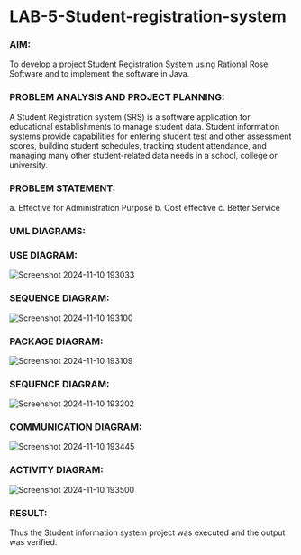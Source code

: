 # LAB-5-Student-registration-system
### AIM:
To develop a project Student Registration System using Rational Rose Software and to
implement the software in Java.
### PROBLEM ANALYSIS AND PROJECT PLANNING:
A Student Registration system (SRS) is a software application for educational
establishments to manage student data. Student information systems provide capabilities for
entering student test and other assessment scores, building student schedules, tracking student
attendance, and managing many other student-related data needs in a school, college or
university.
### PROBLEM STATEMENT:
a. Effective for Administration Purpose
b. Cost effective
c. Better Service
### UML DIAGRAMS:
### USE DIAGRAM:
![Screenshot 2024-11-10 193033](https://github.com/user-attachments/assets/f0dfdeee-6fd1-487c-a0c3-a6ea36d089a2)
### SEQUENCE DIAGRAM:
![Screenshot 2024-11-10 193100](https://github.com/user-attachments/assets/e5aedcdc-fc50-4f98-adeb-d4f95079370d)

### PACKAGE DIAGRAM:
![Screenshot 2024-11-10 193109](https://github.com/user-attachments/assets/92fdfbca-5bfa-4c34-a313-69e648731a77)

### SEQUENCE DIAGRAM:
![Screenshot 2024-11-10 193202](https://github.com/user-attachments/assets/8ad391f3-4d24-4d94-a34e-4d1abd73029a)

### COMMUNICATION DIAGRAM:
![Screenshot 2024-11-10 193445](https://github.com/user-attachments/assets/a3f97546-4e25-40ff-932a-3e9414992661)

### ACTIVITY DIAGRAM:
![Screenshot 2024-11-10 193500](https://github.com/user-attachments/assets/c1b70f0b-8177-4c19-a0f6-6cfba885e61c)





### RESULT:
Thus the Student information system project was executed and the output was
verified.
